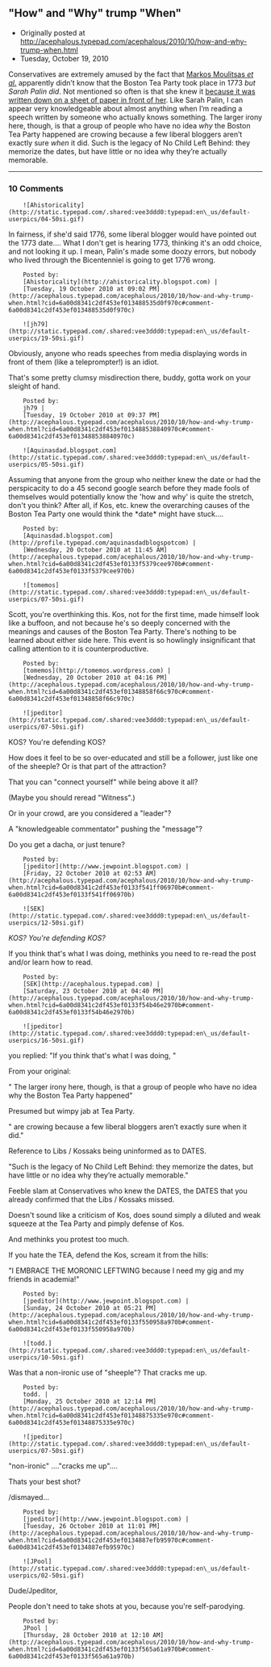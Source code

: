 ## "How" and "Why" trump "When"

 * Originally posted at http://acephalous.typepad.com/acephalous/2010/10/how-and-why-trump-when.html
 * Tuesday, October 19, 2010



Conservatives are extremely amused by the fact that [Markos Moulitsas _et al._](http://perfunction.typepad.com/perfunction/2010/10/historic-illiteracy-idiot-sarah-palin-party-like-its-1773-after-the-election.html) apparently didn’t know that the Boston Tea Party took place in 1773 _but Sarah Palin did_.  Not mentioned so often is that she knew it [because it was written down on a sheet of paper in front of her](http://www.latimes.com/news/nationworld/nation/la-na-tea-party-express-20101019,0,2450180.story).   Like Sarah Palin, I can appear very knowledgeable about almost  anything when I’m reading a speech written by someone who actually knows  something.  The larger irony here, though, is that a group of people  who have no idea _why_ the Boston Tea Party happened are crowing because a few liberal bloggers aren’t exactly sure _when_ it did.  Such is the legacy of No Child Left Behind: they memorize the  dates, but have little or no idea why they’re actually memorable.

		

* * *

### 10 Comments 

		

                
[]()

	

		![Ahistoricality](http://static.typepad.com/.shared:vee3ddd0:typepad:en\_us/default-userpics/04-50si.gif)
	

	

		

In fairness, if she'd said 1776, some liberal blogger would have pointed out the 1773 date.... What I don't get is hearing 1773, thinking it's an odd choice, and not looking it up. I mean, Palin's made some doozy errors, but nobody who lived through the Bicentenniel is going to get 1776 wrong.

	

		Posted by:
		[Ahistoricality](http://ahistoricality.blogspot.com) |
		[Tuesday, 19 October 2010 at 09:02 PM](http://acephalous.typepad.com/acephalous/2010/10/how-and-why-trump-when.html?cid=6a00d8341c2df453ef013488535d0f970c#comment-6a00d8341c2df453ef013488535d0f970c)

[]()

	

		![jh79](http://static.typepad.com/.shared:vee3ddd0:typepad:en\_us/default-userpics/19-50si.gif)
	

	

		

Obviously, anyone who reads speeches from media displaying words in front of them (like a teleprompter!) is an idiot. 

That's some pretty clumsy misdirection there, buddy, gotta work on your sleight of hand.

	

		Posted by:
		jh79 |
		[Tuesday, 19 October 2010 at 09:37 PM](http://acephalous.typepad.com/acephalous/2010/10/how-and-why-trump-when.html?cid=6a00d8341c2df453ef013488538840970c#comment-6a00d8341c2df453ef013488538840970c)

[]()

	

		![Aquinasdad.blogspot.com](http://static.typepad.com/.shared:vee3ddd0:typepad:en\_us/default-userpics/05-50si.gif)
	

	

		

Assuming that anyone from the group who neither knew the date or had the perspicacity to do a 45 second google search before they made fools of themselves would potentially know the 'how and why' is quite the stretch, don't you think? After all, if Kos, etc. knew the overarching causes of the Boston Tea Party one would think the \*date\* might have stuck....

	

		Posted by:
		[Aquinasdad.blogspot.com](http://profile.typepad.com/aquinasdadblogspotcom) |
		[Wednesday, 20 October 2010 at 11:45 AM](http://acephalous.typepad.com/acephalous/2010/10/how-and-why-trump-when.html?cid=6a00d8341c2df453ef0133f5379cee970b#comment-6a00d8341c2df453ef0133f5379cee970b)

[]()

	

		![tomemos](http://static.typepad.com/.shared:vee3ddd0:typepad:en\_us/default-userpics/07-50si.gif)
	

	

		

Scott, you're overthinking this.  Kos, not for the first time, made himself look like a buffoon, and not because he's so deeply concerned with the meanings and causes of the Boston Tea Party.  There's nothing to be learned about either side here.  This event is so howlingly insignificant that calling attention to it is counterproductive.

	

		Posted by:
		[tomemos](http://tomemos.wordpress.com) |
		[Wednesday, 20 October 2010 at 04:16 PM](http://acephalous.typepad.com/acephalous/2010/10/how-and-why-trump-when.html?cid=6a00d8341c2df453ef01348858f66c970c#comment-6a00d8341c2df453ef01348858f66c970c)

[]()

	

		![jpeditor](http://static.typepad.com/.shared:vee3ddd0:typepad:en\_us/default-userpics/07-50si.gif)
	

	

		

KOS? You're defending KOS?

How does it feel to be so over-educated and still be a follower, just like one of the sheeple?  Or is that part of the attraction?

That you can "connect yourself" while being above it all?

(Maybe you should reread "Witness".)

Or in your crowd, are you considered a "leader"? 

A "knowledgeable commentator" pushing the "message"?

Do you get a dacha, or just tenure?

	

		Posted by:
		[jpeditor](http://www.jewpoint.blogspot.com) |
		[Friday, 22 October 2010 at 02:53 AM](http://acephalous.typepad.com/acephalous/2010/10/how-and-why-trump-when.html?cid=6a00d8341c2df453ef0133f541ff06970b#comment-6a00d8341c2df453ef0133f541ff06970b)

[]()

	

		![SEK](http://static.typepad.com/.shared:vee3ddd0:typepad:en\_us/default-userpics/12-50si.gif)
	

	

		

_KOS? You're defending KOS?_

If you think that's what I was doing, methinks you need to re-read the post and/or learn how to read.

	

		Posted by:
		[SEK](http://acephalous.typepad.com) |
		[Saturday, 23 October 2010 at 04:40 PM](http://acephalous.typepad.com/acephalous/2010/10/how-and-why-trump-when.html?cid=6a00d8341c2df453ef0133f54b46e2970b#comment-6a00d8341c2df453ef0133f54b46e2970b)

[]()

	

		![jpeditor](http://static.typepad.com/.shared:vee3ddd0:typepad:en\_us/default-userpics/16-50si.gif)
	

	

		

you replied: "If you think that's what I was doing, "

From your original:

" The larger irony here, though, is that a group of people who have no idea why the Boston Tea Party happened"

Presumed but wimpy jab at Tea Party.

" are crowing because a few liberal bloggers aren’t exactly sure when it did."

Reference to Libs / Kossaks being uninformed as to DATES.

"Such is the legacy of No Child Left Behind: they memorize the dates, but have little or no idea why they’re actually memorable."

Feeble slam at Conservatives who knew the DATES, the DATES that you already confirmed that the Libs / Kossaks missed.

Doesn't sound like a criticism of Kos, does sound simply a diluted and weak squeeze at the Tea Party and pimply defense of Kos.

And methinks you protest too much.

If you hate the TEA, defend the Kos, scream it from the hills:

"I EMBRACE THE MORONIC LEFTWING because I need my gig and my friends in academia!" 

	

		Posted by:
		[jpeditor](http://www.jewpoint.blogspot.com) |
		[Sunday, 24 October 2010 at 05:21 PM](http://acephalous.typepad.com/acephalous/2010/10/how-and-why-trump-when.html?cid=6a00d8341c2df453ef0133f550958a970b#comment-6a00d8341c2df453ef0133f550958a970b)

[]()

	

		![todd.](http://static.typepad.com/.shared:vee3ddd0:typepad:en\_us/default-userpics/10-50si.gif)
	

	

		

Was that a non-ironic use of "sheeple"? That cracks me up.

	

		Posted by:
		todd. |
		[Monday, 25 October 2010 at 12:14 PM](http://acephalous.typepad.com/acephalous/2010/10/how-and-why-trump-when.html?cid=6a00d8341c2df453ef01348875335e970c#comment-6a00d8341c2df453ef01348875335e970c)

[]()

	

		![jpeditor](http://static.typepad.com/.shared:vee3ddd0:typepad:en\_us/default-userpics/07-50si.gif)
	

	

		

"non-ironic" ...."cracks me up".... 

Thats your best shot?

/dismayed...

	

		Posted by:
		[jpeditor](http://www.jewpoint.blogspot.com) |
		[Tuesday, 26 October 2010 at 11:01 PM](http://acephalous.typepad.com/acephalous/2010/10/how-and-why-trump-when.html?cid=6a00d8341c2df453ef0134887efb95970c#comment-6a00d8341c2df453ef0134887efb95970c)

[]()

	

		![JPool](http://static.typepad.com/.shared:vee3ddd0:typepad:en\_us/default-userpics/02-50si.gif)
	

	

		

Dude/Jpeditor,  

People don't need to take shots at you, because you're self-parodying.

	

		Posted by:
		JPool |
		[Thursday, 28 October 2010 at 12:10 AM](http://acephalous.typepad.com/acephalous/2010/10/how-and-why-trump-when.html?cid=6a00d8341c2df453ef0133f565a61a970b#comment-6a00d8341c2df453ef0133f565a61a970b)

		

        